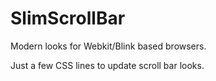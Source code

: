 SlimScrollBar
=============

Modern looks for Webkit/Blink based browsers.

Just a few CSS lines to update scroll bar looks.
